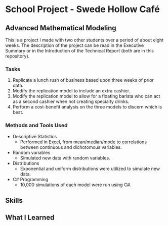 # School Project - Swede Hollow Café
## Advanced Mathematical Modeling
This is a project I made with two other students over a period of about eight weeks. The description of the project can be read in the Executive Summary
or in the Introduction of the Technical Report (both are in this repository).

### Tasks
1. Replicate a lunch rush of business based upon three weeks of prior data.
2. Modify the replication model to include an extra cashier.
3. Modify the replication model to allow for a floating barista who can act as a second cashier when not creating specialty drinks.
4. Perform a cost-benefit analysis on the three models to discern which is best. 

### Methods and Tools Used
* Descriptive Statistics
  - Performed in Excel, from mean/median/mode to correlations between continuous and dichotomous variables.
* Random variables
  - Simulated new data with random variables.
* Distributions
  - Exponential and uniform distributions were utilized to simulate new data.
* C# Programming
  - 10,000 simulations of each model were run using C#.

## Skills


## What I Learned

